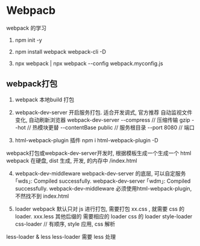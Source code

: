 # Webpacb

webpack 的学习

1. npm init -y

2. npm install webpack webpack-cli -D

3. npx webpack | npx webpack --config webpack.myconfig.js

## webpack打包
1. webpack  本地build 打包
2. webpack-dev-server 开启服务打包. 适合开发调式, 官方推荐
自动监视文件变化, 自动刷新浏览器
webpack-dev-server 
--compress // 压缩传输 gzip
--hot // 热模块更替
--contentBase public // 服务根目录
--port 8080 // 端口

3. html-webpack-plugin 插件
npm i html-webpack-plugin -D

webpack打包或webpack-dev-server开发时, 根据模板生成一个生成一个 html
webpack 在硬盘, dist 生成, 开发, 的内存中 /index.html

4. webpack-dev-middleware
webpack-dev-server 的底层, 可以自定服务
｢wds｣: Compiled successfully. webpack-dev-server 
｢wdm｣: Compiled successfully. webpack-dev-middleware
必须使用html-webpack-plugin, 不然找不到 index.html

5. loader
webpack 默认只对 js 进行打包, 
需要打包 xx.css , 就需要 css 的 loader. xxx.less 其他后缀的 需要相应的 loader
css 的 loader
style-loader css-loader // 有顺序, style 应用, css  解析 

less-loader & less
less-loader 需要 less  处理
